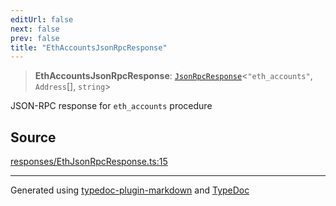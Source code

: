 ```yaml
---
editUrl: false
next: false
prev: false
title: "EthAccountsJsonRpcResponse"
---
```


> **EthAccountsJsonRpcResponse**: [`JsonRpcResponse`](/generated/tevm/jsonrpc/type-aliases/jsonrpcresponse/)\<`"eth_accounts"`, `Address`[], `string`\>

JSON-RPC response for `eth_accounts` procedure

## Source

[responses/EthJsonRpcResponse.ts:15](https://github.com/evmts/tevm-monorepo/blob/main/packages/procedures-spec/src/responses/EthJsonRpcResponse.ts#L15)

***
Generated using [typedoc-plugin-markdown](https://www.npmjs.com/package/typedoc-plugin-markdown) and [TypeDoc](https://typedoc.org/)
